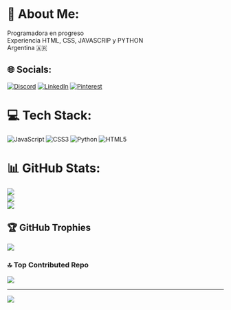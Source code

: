# 💫 About Me:
Programadora en progreso<br>Experiencia HTML, CSS, JAVASCRIP y PYTHON<br>Argentina 🇦🇷


## 🌐 Socials:
[![Discord](https://img.shields.io/badge/Discord-%237289DA.svg?logo=discord&logoColor=white)](https://discord.gg/https://discord.gg/LuciRojo#7379) [![LinkedIn](https://img.shields.io/badge/LinkedIn-%230077B5.svg?logo=linkedin&logoColor=white)](https://linkedin.com/in/https://www.linkedin.com/in/luciajazminrojo) [![Pinterest](https://img.shields.io/badge/Pinterest-%23E60023.svg?logo=Pinterest&logoColor=white)](https://pinterest.com/https://pin.it/416L84r) 

# 💻 Tech Stack:
![JavaScript](https://img.shields.io/badge/javascript-%23323330.svg?style=for-the-badge&logo=javascript&logoColor=%23F7DF1E) ![CSS3](https://img.shields.io/badge/css3-%231572B6.svg?style=for-the-badge&logo=css3&logoColor=white) ![Python](https://img.shields.io/badge/python-3670A0?style=for-the-badge&logo=python&logoColor=ffdd54) ![HTML5](https://img.shields.io/badge/html5-%23E34F26.svg?style=for-the-badge&logo=html5&logoColor=white)
# 📊 GitHub Stats:
![](https://github-readme-stats.vercel.app/api?username=LuciRojo&theme=monokai&hide_border=false&include_all_commits=false&count_private=true)<br/>
![](https://github-readme-streak-stats.herokuapp.com/?user=LuciRojo&theme=monokai&hide_border=false)<br/>
![](https://github-readme-stats.vercel.app/api/top-langs/?username=LuciRojo&theme=monokai&hide_border=false&include_all_commits=false&count_private=true&layout=compact)

## 🏆 GitHub Trophies
![](https://github-profile-trophy.vercel.app/?username=LuciRojo&theme=dracula&no-frame=false&no-bg=true&margin-w=4)

### 🔝 Top Contributed Repo
![](https://github-contributor-stats.vercel.app/api?username=LuciRojo&limit=5&theme=onedark&combine_all_yearly_contributions=true)

---
[![](https://visitcount.itsvg.in/api?id=LuciRojo&icon=4&color=5)](https://visitcount.itsvg.in)

<!-- Proudly created with GPRM ( https://gprm.itsvg.in ) -->
